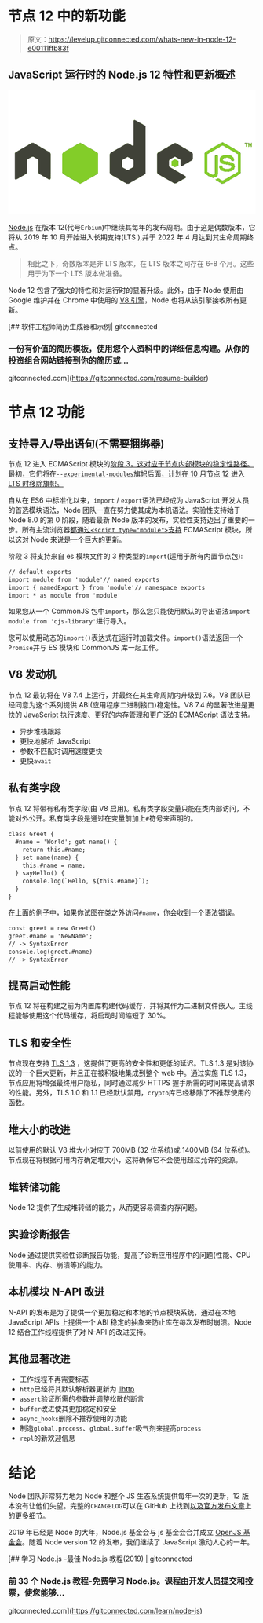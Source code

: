 # 节点 12 中的新功能

> 原文：<https://levelup.gitconnected.com/whats-new-in-node-12-e00111ffb83f>

## JavaScript 运行时的 Node.js 12 特性和更新概述

![](img/9634c1dfe1297a0101db3f9543706120.png)

[Node.js](https://nodejs.org/en/) 在版本 12(代号`Erbium`)中继续其每年的发布周期。由于这是偶数版本，它将从 2019 年 10 月开始进入长期支持(LTS ),并于 2022 年 4 月达到其生命周期终点。

> 相比之下，奇数版本是非 LTS 版本，在 LTS 版本之间存在 6-8 个月。这些用于为下一个 LTS 版本做准备。

Node 12 包含了强大的特性和对运行时的显著升级。此外，由于 Node 使用由 Google 维护并在 Chrome 中使用的 [V8 引擎](https://v8.dev/)，Node 也将从该引擎接收所有更新。

[](https://gitconnected.com/resume-builder) [## 软件工程师简历生成器和示例| gitconnected

### 一份有价值的简历模板，使用您个人资料中的详细信息构建。从你的投资组合网站链接到你的简历或…

gitconnected.com](https://gitconnected.com/resume-builder) 

# 节点 12 功能

## 支持导入/导出语句(不需要捆绑器)

节点 12 进入 ECMAScript 模块的[阶段 3，这对应于节点内部模块的稳定性路径。最初，它仍将在`--experimental-modules`旗帜后面，计划在 10 月节点 12 进入 LTS 时移除旗帜。](https://github.com/nodejs/modules/blob/master/doc/plan-for-new-modules-implementation.md#phase-3-path-to-stability-removing---experimental-modules-flag)

自从在 ES6 中标准化以来，`import` / `export`语法已经成为 JavaScript 开发人员的首选模块语法，Node 团队一直在努力使其成为本机语法。实验性支持始于 Node 8.0 的第 0 阶段，随着最新 Node 版本的发布，实验性支持迈出了重要的一步。所有主流浏览器[都通过`<script type="module">`支持](https://caniuse.com/#feat=es6-module) ECMAScript 模块，所以这对 Node 来说是一个巨大的更新。

阶段 3 将支持来自 es 模块文件的 3 种类型的`import`(适用于所有内置节点包):

```
// default exports
import module from 'module'// named exports
import { namedExport } from 'module'// namespace exports
import * as module from 'module'
```

如果您从一个 CommonJS 包中`import`，那么您只能使用默认的导出语法`import module from 'cjs-library'`进行导入。

您可以使用动态的`import()`表达式在运行时加载文件。`import()`语法返回一个`Promise`并与 ES 模块和 CommonJS 库一起工作。

## V8 发动机

节点 12 最初将在 V8 7.4 上运行，并最终在其生命周期内升级到 7.6。V8 团队已经同意为这个系列提供 ABI(应用程序二进制接口)稳定性。V8 7.4 的显著改进是更快的 JavaScript 执行速度、更好的内存管理和更广泛的 ECMAScript 语法支持。

*   异步堆栈跟踪
*   更快地解析 JavaScript
*   参数不匹配时调用速度更快
*   更快`await`

## 私有类字段

节点 12 将带有私有类字段(由 V8 启用)。私有类字段变量只能在类内部访问，不能对外公开。私有类字段是通过在变量前加上`#`符号来声明的。

```
class Greet {
  #name = 'World'; get name() {
    return this.#name;
  } set name(name) {
    this.#name = name;
  } sayHello() {
    console.log(`Hello, ${this.#name}`);
  }
}
```

在上面的例子中，如果你试图在类之外访问`#name`，你会收到一个语法错误。

```
const greet = new Greet()
greet.#name = 'NewName';
// -> SyntaxError
console.log(greet.#name)
// -> SyntaxError
```

## 提高启动性能

节点 12 将在构建之前为内置库构建代码缓存，并将其作为二进制文件嵌入。主线程能够使用这个代码缓存，将启动时间缩短了 30%。

## TLS 和安全性

节点现在支持 [TLS 1.3](https://www.ietf.org/blog/tls13/) ，这提供了更高的安全性和更低的延迟。TLS 1.3 是对该协议的一个巨大更新，并且正在被积极地集成到整个 web 中。通过实施 TLS 1.3，节点应用将增强最终用户隐私，同时通过减少 HTTPS 握手所需的时间来提高请求的性能。另外，TLS 1.0 和 1.1 已经默认禁用，`crypto`库已经移除了不推荐使用的函数。

## 堆大小的改进

以前使用的默认 V8 堆大小对应于 700MB (32 位系统)或 1400MB (64 位系统)。节点现在将根据可用内存确定堆大小，这将确保它不会使用超过允许的资源。

## 堆转储功能

Node 12 提供了生成堆转储的能力，从而更容易调查内存问题。

## 实验诊断报告

Node 通过提供实验性诊断报告功能，提高了诊断应用程序中的问题(性能、CPU 使用率、内存、崩溃等)的能力。

## 本机模块 N-API 改进

N-API 的发布是为了提供一个更加稳定和本地的节点模块系统，通过在本地 JavaScript APIs 上提供一个 ABI 稳定的抽象来防止库在每次发布时崩溃。Node 12 结合工作线程提供了对 N-API 的改进支持。

## 其他显著改进

*   工作线程不再需要标志
*   `http`已经将其默认解析器更新为 [llhttp](https://llhttp.org/)
*   `assert`验证所需的参数并调整松散的断言
*   `buffer`改进使其更加稳定和安全
*   `async_hooks`删除不推荐使用的功能
*   制造`global.process`、`global.Buffer`吸气剂来提高`process`
*   `repl`的新欢迎信息

# 结论

Node 团队非常努力地为 Node 和整个 JS 生态系统提供每年一次的更新，12 版本没有让他们失望。完整的`CHANGELOG`可以在 GitHub 上找到[以及](https://github.com/nodejs/node/blob/master/doc/changelogs/CHANGELOG_V12.md)[官方发布文章](https://medium.com/@nodejs/introducing-node-js-12-76c41a1b3f3f)上的更多细节。

2019 年已经是 Node 的大年，Node.js 基金会与 js 基金会合并成立 [OpenJS 基金会](https://openjsf.org/)。随着 Node version 12 的发布，我们继续了 JavaScript 激动人心的一年。

[](https://gitconnected.com/learn/node-js) [## 学习 Node.js -最佳 Node.js 教程(2019) | gitconnected

### 前 33 个 Node.js 教程-免费学习 Node.js。课程由开发人员提交和投票，使您能够…

gitconnected.com](https://gitconnected.com/learn/node-js)